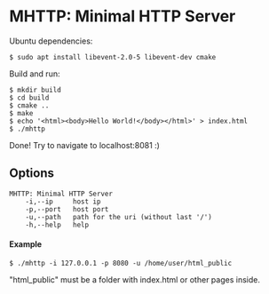 # MHTTP: Minimal HTTP Server

Ubuntu dependencies:

~~~
$ sudo apt install libevent-2.0-5 libevent-dev cmake
~~~

Build and run:

~~~
$ mkdir build
$ cd build
$ cmake ..
$ make
$ echo '<html><body>Hello World!</body></html>' > index.html
$ ./mhttp
~~~

Done! Try to navigate to localhost:8081 :)

## Options

~~~
MHTTP: Minimal HTTP Server
	-i,--ip  	host ip
	-p,--port	host port
	-u,--path	path for the uri (without last '/')
	-h,--help	help
~~~

#### Example

~~~
$ ./mhttp -i 127.0.0.1 -p 8080 -u /home/user/html_public
~~~

"html_public" must be a folder with index.html or other pages inside.
